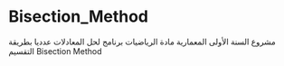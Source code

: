 # Bisection_Method
مشروع السنة الأولى المعمارية مادة الرياضيات برنامج لحل المعادلات عدديا بطريقة التقسيم Bisection Method
